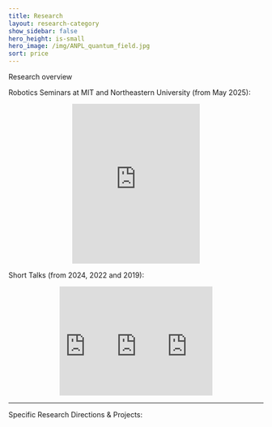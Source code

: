 ```yaml
---
title: Research
layout: research-category
show_sidebar: false
hero_height: is-small
hero_image: /img/ANPL_quantum_field.jpg 
sort: price
---
```


<!-- # research -->

<p class="title is-3">Research overview</p>
<p class="title is-5">Robotics Seminars at MIT and Northeastern University (from May 2025):</p>

<div style="display: flex; justify-content: center;">
    <iframe width="50%" height="315" src="https://www.youtube.com/embed/LMl25TcW0TA?si=dvxsOojjKjmGq4v5" frameborder="0" allow="accelerometer; autoplay; clipboard-write; encrypted-media; gyroscope; picture-in-picture" allowfullscreen></iframe>    
</div>

<p class="title is-5">Short Talks (from 2024, 2022 and 2019):</p>



<div style="display: flex; justify-content: center;">
    <iframe width="20%" height="215" src="https://www.youtube.com/embed/_G4XC1htMUw?si=PUg9t4JZ2rj4KLU9" frameborder="0" allow="accelerometer; autoplay; clipboard-write; encrypted-media; gyroscope; picture-in-picture" allowfullscreen></iframe>
    <iframe width="20%" height="215" src="https://www.youtube.com/embed/V29DinAslRQ" frameborder="0" allow="accelerometer; autoplay; clipboard-write; encrypted-media; gyroscope; picture-in-picture" allowfullscreen></iframe>
    <iframe width="20%" height="215" src="https://www.youtube.com/embed/16khc4y__yc" frameborder="0" allow="accelerometer; autoplay; clipboard-write; encrypted-media; gyroscope; picture-in-picture" allowfullscreen></iframe>
</div>

<hr>

<p class="title is-3">Specific Research Directions & Projects:</p>





